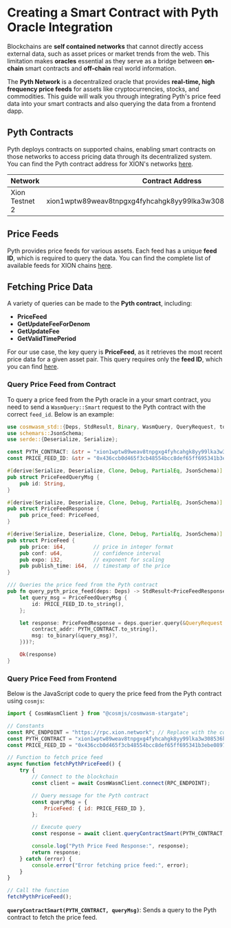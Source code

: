 # Creating a Smart Contract with Pyth Oracle Integration

Blockchains are **self contained networks** that cannot directly access external data, such as asset prices or market trends from the web. This limitation makes **oracles** essential as they serve as a bridge between **on-chain** smart contracts and **off-chain** real world information.

The **Pyth Network** is a decentralized oracle that provides **real-time, high frequency price feeds** for assets like cryptocurrencies, stocks, and commodities. This guide will walk you through integrating Pyth's price feed data into your smart contracts and also querying the data from a frontend dapp.



## Pyth Contracts

Pyth deploys contracts on supported chains, enabling smart contracts on those networks to access pricing data through its decentralized system. You can find the Pyth contract address for XION's networks [here](https://docs.pyth.network/price-feeds/contract-addresses/cosmwasm).

| Network        | Contract Address                                                |
| -------------- | --------------------------------------------------------------- |
| Xion Testnet 2 | xion1wptw89weav8tnpgxg4fyhcahgk8yy99lka3w308536ktadkvjwxqe463hl |



## Price Feeds

Pyth provides price feeds for various assets. Each feed has a unique **feed ID**, which is required to query the data. You can find the complete list of available feeds for XION chains [here](https://www.pyth.network/developers/price-feed-ids#cosmwasm-stable).



## Fetching Price Data

A variety of queries can be made to the **Pyth contract**, including:

* **PriceFeed**
* **GetUpdateFeeForDenom**
* **GetUpdateFee**
* **GetValidTimePeriod**

For our use case, the key query is **PriceFeed**, as it retrieves the most recent price data for a given asset pair. This query requires only the **feed ID**, which you can find [here](https://www.pyth.network/developers/price-feed-ids#cosmwasm-stable).



### Query Price Feed from Contract

To query a price feed from the Pyth oracle in a your smart contract, you need to send a `WasmQuery::Smart` request to the Pyth contract with the correct `feed_id`. Below is an example:

```rust
use cosmwasm_std::{Deps, StdResult, Binary, WasmQuery, QueryRequest, to_binary};
use schemars::JsonSchema;
use serde::{Deserialize, Serialize};

const PYTH_CONTRACT: &str = "xion1wptw89weav8tnpgxg4fyhcahgk8yy99lka3w308536ktadkvjwxqe463hl";
const PRICE_FEED_ID: &str = "0x436ccb0d465f3cb48554bcc8def65ff695341b3ebe0897563d118b9291178d0f";

#[derive(Serialize, Deserialize, Clone, Debug, PartialEq, JsonSchema)]
pub struct PriceFeedQueryMsg {
    pub id: String,
}

#[derive(Serialize, Deserialize, Clone, Debug, PartialEq, JsonSchema)]
pub struct PriceFeedResponse {
    pub price_feed: PriceFeed,
}

#[derive(Serialize, Deserialize, Clone, Debug, PartialEq, JsonSchema)]
pub struct PriceFeed {
    pub price: i64,         // price in integer format
    pub conf: u64,          // confidence interval
    pub expo: i32,          // exponent for scaling
    pub publish_time: i64,  // timestamp of the price
}

/// Queries the price feed from the Pyth contract
pub fn query_pyth_price_feed(deps: Deps) -> StdResult<PriceFeedResponse> {
    let query_msg = PriceFeedQueryMsg {
        id: PRICE_FEED_ID.to_string(),
    };

    let response: PriceFeedResponse = deps.querier.query(&QueryRequest::Wasm(WasmQuery::Smart {
        contract_addr: PYTH_CONTRACT.to_string(),
        msg: to_binary(&query_msg)?,
    }))?;

    Ok(response)
}

```



### Query Price Feed from Frontend

Below is the JavaScript code to query the price feed from the Pyth contract using `cosmjs`:

```javascript
import { CosmWasmClient } from "@cosmjs/cosmwasm-stargate";

// Constants
const RPC_ENDPOINT = "https://rpc.xion.network"; // Replace with the correct RPC
const PYTH_CONTRACT = "xion1wptw89weav8tnpgxg4fyhcahgk8yy99lka3w308536ktadkvjwxqe463hl";
const PRICE_FEED_ID = "0x436ccb0d465f3cb48554bcc8def65ff695341b3ebe0897563d118b9291178d0f";

// Function to fetch price feed
async function fetchPythPriceFeed() {
    try {
        // Connect to the blockchain
        const client = await CosmWasmClient.connect(RPC_ENDPOINT);

        // Query message for the Pyth contract
        const queryMsg = {
            PriceFeed: { id: PRICE_FEED_ID },
        };

        // Execute query
        const response = await client.queryContractSmart(PYTH_CONTRACT, queryMsg);

        console.log("Pyth Price Feed Response:", response);
        return response;
    } catch (error) {
        console.error("Error fetching price feed:", error);
    }
}

// Call the function
fetchPythPriceFeed();
```

**`queryContractSmart(PYTH_CONTRACT, queryMsg)`**: Sends a query to the Pyth contract to fetch the price feed.

